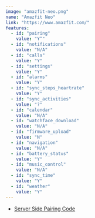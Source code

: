 ```yaml
---
image: "amazfit-neo.png"
name: "Amazfit Neo"
link: "https://www.amazfit.com/"
features:
  - id: "pairing"
    value: "Y^"
  - id: "notifications"
    value: "N/A"
  - id: "calls"
    value: "Y"
  - id: "settings"
    value: "Y"
  - id: "alarms"
    value: "Y"
  - id: "sync_steps_heartrate"
    value: "Y"
  - id: "sync_activities"
    value: "?"
  - id: "calendar"
    value: "N/A"
  - id: "watchface_download"
    value: "N/A"
  - id: "firmware_upload"
    value: "N"
  - id: "navigation"
    value: "N/A"
  - id: "battery_status"
    value: "Y"
  - id: "music_control"
    value: "N/A"
  - id: "sync_time"
    value: "Y"
  - id: "weather"
    value: "Y"
---
```


* [Server Side Pairing Code](Server-Side-Pairing)
